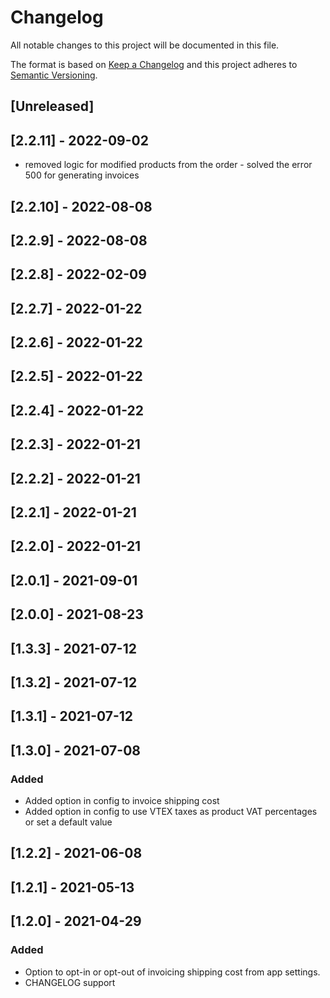# Changelog

All notable changes to this project will be documented in this file.

The format is based on [Keep a Changelog](http://keepachangelog.com/en/1.0.0/)
and this project adheres to [Semantic Versioning](http://semver.org/spec/v2.0.0.html).

## [Unreleased]

## [2.2.11] - 2022-09-02
- removed logic for modified products from the order - solved the error 500 for generating invoices

## [2.2.10] - 2022-08-08

## [2.2.9] - 2022-08-08

## [2.2.8] - 2022-02-09

## [2.2.7] - 2022-01-22

## [2.2.6] - 2022-01-22

## [2.2.5] - 2022-01-22

## [2.2.4] - 2022-01-22

## [2.2.3] - 2022-01-21

## [2.2.2] - 2022-01-21

## [2.2.1] - 2022-01-21

## [2.2.0] - 2022-01-21

## [2.0.1] - 2021-09-01

## [2.0.0] - 2021-08-23

## [1.3.3] - 2021-07-12

## [1.3.2] - 2021-07-12

## [1.3.1] - 2021-07-12

## [1.3.0] - 2021-07-08
### Added
- Added option in config to invoice shipping cost
- Added option in config to use VTEX taxes as product VAT percentages or set a default value

## [1.2.2] - 2021-06-08

## [1.2.1] - 2021-05-13

## [1.2.0] - 2021-04-29
### Added
- Option to opt-in or opt-out of invoicing shipping cost from app settings.
- CHANGELOG support
